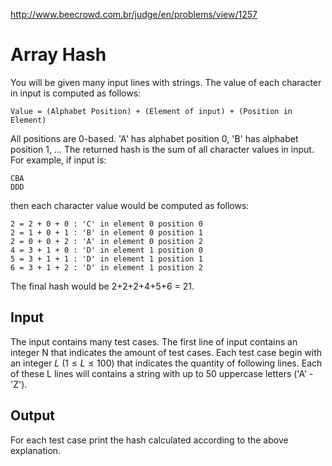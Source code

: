 http://www.beecrowd.com.br/judge/en/problems/view/1257

# Array Hash

You will be given many input lines with strings. The value of each character
in input is computed as follows:

    Value = (Alphabet Position) + (Element of input) + (Position in Element)

All positions are 0-based. 'A' has alphabet position 0, 'B' has alphabet
position 1, ... The returned hash is the sum of all character values in input.
For example, if input is:

    CBA
    DDD

then each character value would be computed as follows:

    2 = 2 + 0 + 0 : 'C' in element 0 position 0
    2 = 1 + 0 + 1 : 'B' in element 0 position 1
    2 = 0 + 0 + 2 : 'A' in element 0 position 2
    4 = 3 + 1 + 0 : 'D' in element 1 position 0
    5 = 3 + 1 + 1 : 'D' in element 1 position 1
    6 = 3 + 1 + 2 : 'D' in element 1 position 2

The final hash would be 2+2+2+4+5+6 = 21.

## Input

The input contains many test cases. The first line of input contains an
integer N that indicates the amount of test cases. Each test case begin with
an integer $L$ ($1 \leq L \leq 100$) that indicates the quantity of following
lines. Each of these L lines will contains a string with up to 50 uppercase
letters ('A' - 'Z').

## Output

For each test case print the hash calculated according to the above
explanation.
